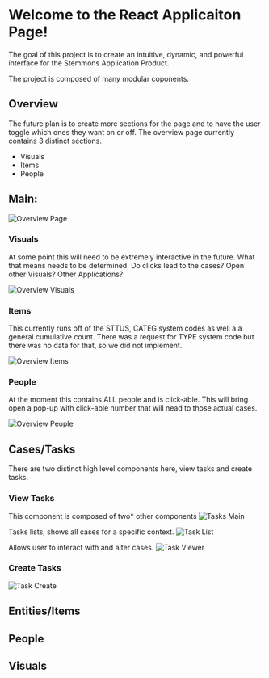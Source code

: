 # Welcome to the React Applicaiton Page!

The goal of this project is to create an intuitive, dynamic, and powerful interface for the Stemmons Application Product.

The project is composed of many modular coponents.

## Overview
 The future plan is to create more sections for the page and to have
the user toggle which ones they want on or off.
The overview page currently contains 3 distinct sections.
* Visuals
* Items
* People

## Main:
 ![Overview Page](docs/imgs/overview.PNG)

### Visuals
At some point this will need to be extremely interactive in the future. What that means needs to be determined. Do clicks lead to the cases? Open other Visuals? Other Applications?

![Overview Visuals](docs/imgs/overview_visuals.PNG)

### Items
This currently runs off of the STTUS, CATEG system codes as well a a general cumulative count.
There was a request for TYPE system code but there was no data for that, so we did not implement.

![Overview Items](docs/imgs/overview_items.PNG)

### People
At the moment this contains ALL people and is click-able. This will bring open a pop-up with click-able number that will nead to those actual cases.

![Overview People](docs/imgs/overview_people.PNG)

## Cases/Tasks
There are two distinct high level components here, view tasks and create tasks.

### View Tasks
This component is composed of two* other components
![Tasks Main](docs/imgs/tasks_page.PNG)

Tasks lists, shows all cases for a specific context.
![Task List](docs/imgs/tasks_list.PNG)

Allows user to interact with and alter cases.
![Task Viewer](docs/imgs/tasks_case_viewer.PNG)

### Create Tasks
![Task Create](docs/imgs/create_tasks.PNG)



## Entities/Items

## People

## Visuals
